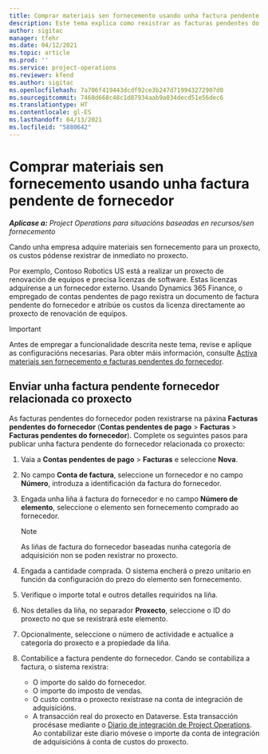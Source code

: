 ```yaml
---
title: Comprar materiais sen fornecemento usando unha factura pendente de fornecedor
description: Este tema explica como rexistrar as facturas pendentes do fornecedor.
author: sigitac
manager: tfehr
ms.date: 04/12/2021
ms.topic: article
ms.prod: ''
ms.service: project-operations
ms.reviewer: kfend
ms.author: sigitac
ms.openlocfilehash: 7a706f419443dcdf92ce3b247d719943272907d0
ms.sourcegitcommit: 7468d668c48c1d87934aab9a034decd51e56dec6
ms.translationtype: HT
ms.contentlocale: gl-ES
ms.lasthandoff: 04/13/2021
ms.locfileid: "5880642"
---
```

# <a name="purchase-non-stocked-materials-using-a-pending-vendor-invoice"></a>Comprar materiais sen fornecemento usando unha factura pendente de fornecedor

_**Aplícase a:** Project Operations para situacións baseadas en recursos/sen fornecemento_

Cando unha empresa adquire materiais sen fornecemento para un proxecto, os custos pódense rexistrar de inmediato no proxecto. 

Por exemplo, Contoso Robotics US está a realizar un proxecto de renovación de equipos e precisa licenzas de software. Estas licenzas adquírense a un fornecedor externo.  Usando Dynamics 365 Finance, o empregado de contas pendentes de pago rexistra un documento de factura pendente do fornecedor e atribúe os custos da licenza directamente ao proxecto de renovación de equipos. 

> [!IMPORTANT]
> Antes de empregar a funcionalidade descrita neste tema, revise e aplique as configuracións necesarias. Para obter máis información, consulte [Activa materiais sen fornecemento e facturas pendentes do fornecedor](configure-materials-nonstocked.md). 

## <a name="post-a-project-related-pending-vendor-invoice"></a>Enviar unha factura pendente fornecedor relacionada co proxecto 

As facturas pendentes do fornecedor poden rexistrarse na páxina **Facturas pendentes do fornecedor** (**Contas pendentes de pago** > **Facturas** > **Facturas pendentes do fornecedor**). Complete os seguintes pasos para publicar unha factura pendente do fornecedor relacionada co proxecto:

1. Vaia a **Contas pendentes de pago** > **Facturas** e seleccione **Nova**. 
2. No campo **Conta de factura**, seleccione un fornecedor e no campo **Número**, introduza a identificación da factura do fornecedor.
3. Engada unha liña á factura do fornecedor e no campo **Número de elemento**, seleccione o elemento sen fornecemento comprado ao fornecedor. 

    > [!NOTE]
    > As liñas de factura do fornecedor baseadas nunha categoría de adquisición non se poden rexistrar no proxecto. 
    
5. Engada a cantidade comprada. O sistema encherá o prezo unitario en función da configuración do prezo do elemento sen fornecemento. 
6. Verifique o importe total e outros detalles requiridos na liña.
7. Nos detalles da liña, no separador **Proxecto**, seleccione o ID do proxecto no que se rexistrará este elemento.
8. Opcionalmente, seleccione o número de actividade e actualice a categoría do proxecto e a propiedade da liña.
9. Contabilice a factura pendente do fornecedor. Cando se contabiliza a factura, o sistema rexistra:
    
    - O importe do saldo do fornecedor.
    - O importe do imposto de vendas.
    - O custo contra o proxecto rexístrase na conta de integración de adquisicións.
    - A transacción real do proxecto en Dataverse. Esta transacción procésase mediante o [Diario de integración de Project Operations](../project-accounting/project-operations-integration-journal.md). Ao contabilizar este diario móvese o importe da conta de integración de adquisicións á conta de custos do proxecto.
